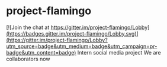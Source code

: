 # project-flamingo

[![Join the chat at https://gitter.im/project-flamingo/Lobby](https://badges.gitter.im/project-flamingo/Lobby.svg)](https://gitter.im/project-flamingo/Lobby?utm_source=badge&utm_medium=badge&utm_campaign=pr-badge&utm_content=badge)
Intern social media project
We are collaborators now